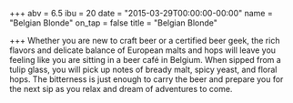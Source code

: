 +++
abv = 6.5
ibu = 20
date = "2015-03-29T00:00:00-00:00"
name = "Belgian Blonde"
on_tap = false
title = "Belgian Blonde"

+++
Whether you are new to craft beer or a certified beer geek, the rich flavors and delicate balance of European malts and hops will leave you feeling like you are sitting in a beer café in Belgium. When sipped from a tulip glass, you will pick up notes of bready malt, spicy yeast, and floral hops. The bitterness is just enough to carry the beer and prepare you for the next sip as you relax and dream of adventures to come.